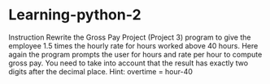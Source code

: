 # Learning-python-2
Instruction Rewrite the Gross Pay Project (Project 3) program to give the employee 1.5 times the hourly rate for hours worked above 40 hours. Here again the program prompts the user for hours and rate per hour to compute gross pay. You need to take into account that the result has exactly two digits after the decimal place. Hint: overtime = hour-40
